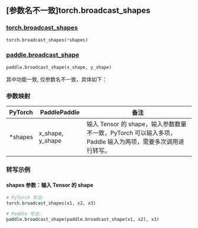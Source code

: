 ## [参数名不一致]torch.broadcast_shapes

### [torch.broadcast_shapes](https://pytorch.org/docs/1.13/generated/torch.broadcast_shapes.html#torch.broadcast_shapes)

```python
torch.broadcast_shapes(*shapes)
```

### [paddle.broadcast_shape](https://www.paddlepaddle.org.cn/documentation/docs/zh/api/paddle/broadcast_shape_cn.html)

```python
paddle.broadcast_shape(x_shape, y_shape)
```

其中功能一致, 仅参数名不一致，具体如下：

### 参数映射

| PyTorch  | PaddlePaddle     | 备注                                                                                                      |
| -------- | ---------------- | --------------------------------------------------------------------------------------------------------- |
| \*shapes | x_shape, y_shape | 输入 Tensor 的 shape，输入参数数量不一致，PyTorch 可以输入多项，Paddle 输入为两项，需要多次调用进行转写。 |

### 转写示例

#### shapes 参数：输入 Tensor 的 shape

```python
# PyTorch 写法:
torch.broadcast_shapes(x1, x2, x3)

# Paddle 写法:
paddle.broadcast_shape(paddle.broadcast_shape(x1, x2), x3)
```
